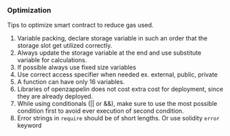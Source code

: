### Optimization

Tips to optimize smart contract to reduce gas used.

1. Variable packing, declare storage variable in such an order that the storage 
   slot get utilized correctly.
2. Always update the storage variable at the end and use substitute variable 
   for calculations.
3. If possible always use fixed size variables
4. Use correct access specifier when needed ex. external, public, private 
5. A function can have only 16 variables.
6. Libraries of openzappelin does not cost extra cost for deployment, since
   they are already deployed.
7. While using conditionals (|| or &&), make sure to use the most possible 
   condition first to avoid ever execution of second condition. 
8. Error strings in `require` should be of short lengths. Or use solidity `error` keyword
